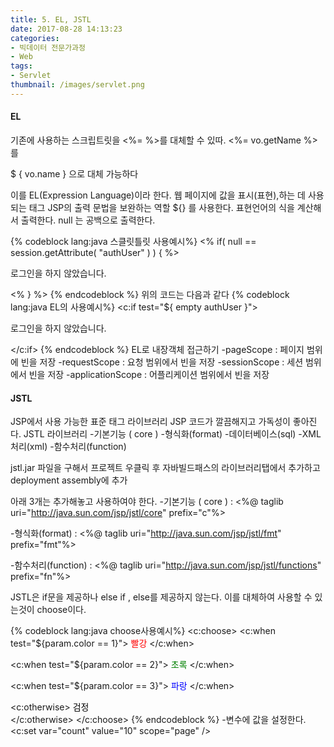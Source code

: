 ```yaml
---
title: 5. EL, JSTL
date: 2017-08-28 14:13:23
categories:
- 빅데이터 전문가과정
- Web
tags:
- Servlet
thumbnail: /images/servlet.png
---
```


#### EL

기존에 사용하는 스크립트릿을 <%= %>를 대체할 수 있따.
<%= vo.getName %>를

$ { vo.name } 으로 대체 가능하다

이를 EL(Expression Language)이라 한다.
웹 페이지에  값을  표시(표현),하는 데 사용되는 태그
JSP의 출력 문법을 보완하는 역할
${} 를 사용한다.
표현언어의 식을 계산해서 출력한다.
null 는 공백으로  출력한다.

{% codeblock lang:java 스클릿틀릿 사용예시%}
<%
    if( null == session.getAttribute( "authUser" ) ) {
%>
    <p>로그인을 하지 않았습니다.</p>
<%
    }
%>
{% endcodeblock %}
위의 코드는 다음과 같다
{% codeblock lang:java EL의 사용예시%}
<c:if test="${ empty authUser }">
    <p>로그인을 하지 않았습니다.</p>
</c:if>
{% endcodeblock %}
EL로 내장객체  접근하기
-pageScope             :  페이지 범위에 빈을 저장
-requestScope          :  요청 범위에서 빈을 저장
-sessionScope          :  세션 범위에서 빈을 저장
-applicationScope     :  어플리케이션 범위에서 빈을 저장

#### JSTL
JSP에서 사용 가능한 표준 태그 라이브러리
JSP 코드가 깔끔해지고 가독성이 좋아진다.
JSTL 라이브러리
    -기본기능 ( core )
    -형식화(format)
    -데이터베이스(sql)
    -XML 처리(xml)
    -함수처리(function)

jstl.jar 파일을 구해서 프로젝트 우클릭 후 자바빌드패스의 라이브러리탭에서 추가하고 deployment assembly에 추가

아래 3개는 추가해놓고 사용하여야 한다.
-기본기능 ( core ) :
<%@ taglib uri="http://java.sun.com/jsp/jstl/core" prefix="c"%>

-형식화(format) :
<%@ taglib uri="http://java.sun.com/jsp/jstl/fmt" prefix="fmt"%>

-함수처리(function) :
<%@ taglib uri="http://java.sun.com/jsp/jstl/functions" prefix="fn"%>  

JSTL은 if문을 제공하나 else if , else를 제공하지 않는다. 이를 대체하여 사용할 수 있는것이 choose이다.

{% codeblock lang:java choose사용예시%}
<c:choose>
  <c:when test="${param.color == 1}">
    <span style="color: red">빨강</span>
  </c:when>

  <c:when test="${param.color == 2}">
    <span style="color: green">초록</span>
  </c:when>

  <c:when test="${param.color == 3}">
    <span style="color: blue">파랑</span>
  </c:when>

  <c:otherwise>
    <span style="color: black">검정</span>		
  </c:otherwise>
</c:choose>
{% endcodeblock %}
-변수에  값을  설정한다.
<c:set var="count" value="10" scope="page" />
